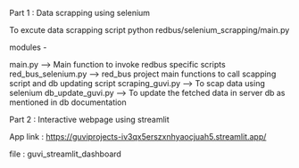 
Part 1 : Data scrapping using selenium

To excute data scrapping script 
python redbus/selenium_scrapping/main.py


modules - 

main.py --> Main function to invoke redbus specific scripts 
red_bus_selenium.py --> red_bus project main functions to call scapping script and db updating script
scraping_guvi.py --> To scap data using selenium 
db_update_guvi.py --> To update the fetched data in server db as mentioned in db documentation



Part 2 : Interactive webpage using streamlit

App link : https://guviprojects-iv3qx5erszxnhyaocjuah5.streamlit.app/

file : guvi_streamlit_dashboard
